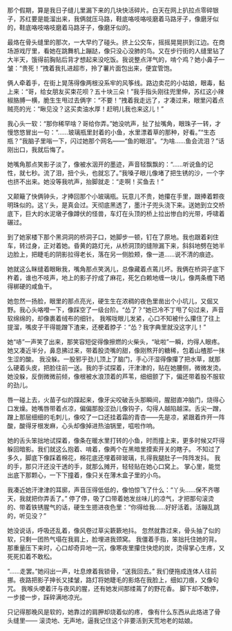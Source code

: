 那个假期，算是我日子缝儿里漏下来的几块快活碎片。白天在网上扒拉点零碎银子，苏红要是能溜出来，我俩就压马路，鞋底咯吱咯吱磨着马路牙子，像磨牙似的，鞋底咯吱咯吱磨着马路牙子，像磨牙似的。

最烙在骨头缝里的那次，一大早约了碰头。挤上公交车，摇摇晃晃拱到江边。在商场游戏厅里，看她在跳舞机上蹦跶，像只没心没肺的鸟。又在步行街的人缝里钻了大半天，饿得前胸贴后背才想起来没吃饭。我说整点洋气的，啃个鸡？她小鼻子一皱：“贵死！”拽着我扎进超市，拎了薯片面包出来，便宜管饱。

俩人牵着手，在街上晃荡得像两根没系牢的风筝线。路边卖花的小姑娘，眼毒，黏上来：“哥，给女朋友买束花呗？五十块三朵！”我手指头刚往兜里伸，苏红这小辣椒胳膊一横，脆生生甩过去俩字：“不要！”拽着我走远了，才凑过来，眼里闪着点贼亮的光：“瞅见没？这买卖油水厚！赶明儿我也来这儿！”

我心头一软：“那你稀罕啥？哥给你弄。”她没吭声，扯了扯嘴角，眼珠子一转，才慢悠悠冒出一句：“……玻璃瓶里封着的小鱼，水里漂着草的那种，好看。”“生态瓶？”我脑子里嗡一下，闪过她那个网名——“鱼的眼泪”。“为啥……鱼会流泪？”话刚出口，我就后悔了。

她嘴角那点笑影子淡了，像被水洇开的墨迹，声音轻飘飘的：“……听说鱼的记性，就七秒。流了泪，扭个头，也就忘了。”我嗓子眼儿像堵了把生锈的沙，一个字也挤不出来。她没等我吭声，抬脚就走：“走啊！买鱼去！”

又颠簸了快俩钟头，才捧回那个小玻璃瓶。玩意儿不贵，她攥在手里，跟捧着颗夜明珠似的。这丫头，是真会过。天彻底黑透了，墨汁子兜头浇下来。送她到立交桥底下，巨大的水泥墩子像蹲伏的怪兽，车灯在头顶的桥上拉出惨白的光带，呼啸着碾过。

到了她家楼下那个黑洞洞的桥洞子口，她脚步一顿，钉在了原地。我也跟着刹住车，转过身，正对着她。昏黄的路灯光，从桥洞顶的缝隙漏下来，斜斜地劈在她半边脸上，把睫毛的阴影拉得老长，落在另一侧脸颊，像一道……说不清的痕迹。

她就这么眯缝着眼瞅我，嘴角那点笑涡儿，总像藏着点蔫儿坏。我俩在桥洞子底下杵着，谁也不吱声，地上的影子拧成了麻花，死乞白赖地缠一块儿，像两条檐下晒得梆硬的咸鱼干。

她忽然一扬脸，眼里的那点亮光，硬生生在浓稠的夜色里凿出个小坑儿，又倔又野。我心头咯噔一下，像踩空了一级台阶。“怂了？”她已冷不丁甩了句过来，声音软绵绵的，却像裹着绒布的细针。 我喉咙眼儿发紧，心口不知被什么攥住了往上提溜，嘴皮子干得能蹭下渣来，还梗着脖子：“怂？我字典里就没这字儿！”

她“哧”一声笑了出来，那笑容短促得像擦燃的火柴头，“呲啦”一瞬，灼得人眼疼。她又凑近半分，鼻息拂过来，带着股烫嘴的甜，像刚熬开的糖稀，包着山楂那一抹生涩的酸。 我没躲。一股邪乎劲儿顶上了脑门，手心汗湿得像攥了把水草，就那么硬着头皮，把脸往前一送。我的手试探着，汗津津的，贴在她腰侧，微微发烫。她没躲，反倒微微前倾，像根被水浪顶着的芦苇，细细颤了下，偏还带着股不服软的劲儿。

唇一碰上去，火苗子似的蹿起来，像牙尖咬破舌头那瞬间，腥甜直冲脑门，烧得心口发燥。她嘴唇带着点凉，偏偏那股涩劲儿像钩子，勾得人越陷越深。舌尖一蹭，蹭上那层细细的毛刺儿，像咬了一口还挂着霜的青杏——先是凉，紧跟着炸开一阵酸，酸得牙根发麻，心头却像掉进热油锅里，嗞啦作响。

她的舌头笨拙地试探着，像条在暖水里打转的小鱼，时而撞上来，更多时候又吓得躲回暗影。我们就这么抱着、啃着，像两个在黑暗里摸索开关的瞎子。 不知过了多久，脚底下像踩着棉花，棉花底还埋着碎玻璃，扎得我腿肚子一阵阵发抖。 我的手，那只汗还没干透的手，就那么摊开，轻轻贴在她心口窝上。 掌心里，能觉出底下那颗心，一下下撞着，像只关在薄木盒子里的小鸟。

我凑近她汗津津的耳廓，声音压得低低的，像怕惊飞了什么：“丫头……保不齐哪天，我就把你弄丢了。” 停了停，吸了口带着她发丝味儿的凉气，才把那句滚烫的、带着铁锈腥气的话，硬生生摁进夜色里：“你得给我……好好活着。活蹦乱跳的，听见没？” 

她没说话，呼吸还乱着，像风卷过草尖簌簌地抖。  忽然就靠过来，骨头抽了似的软，只剩一团热气塌在我肩上，脸埋进我颈窝。  我僵着手指，笨拙托住她的背。  那重量压下来时，心口却奇异地一沉，像寒夜里攥住快熄的炭，烫得掌心生疼，又死死扣着不敢松。  

“……走罢。”她闷出一声，吐息燎着我锁骨，“送我回去。”  我们便拖成连体人往前挪。夜路把影子抻长又揉皱，路灯将她睫毛的影烙在我脸上，细如刀痕，又像句咒。  我喉头哽着汗与夜风的腥，还有她发间那缕蔫了的野花香。  脚下却不敢停，一步接一步，踩碎满地凉光。  

只记得那晚风是软的，她靠过的肩胛却烧着似的疼，  像有什么东西从此烙进了骨头缝里——  滚烫地、无声地，逼我记住这个非要活到天荒地老的姑娘。